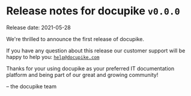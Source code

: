 # Release notes for docupike `v0.0.0`

Release date: 2021-05-28

We're thrilled to announce the first release of docupike.

If you have any question about this release our customer support will be happy to help you: [`help@docupike.com`](mailto:help@docupike.com)

Thanks for your using docupike as your preferred IT documentation platform and being part of our great and growing community!

– the docupike team
